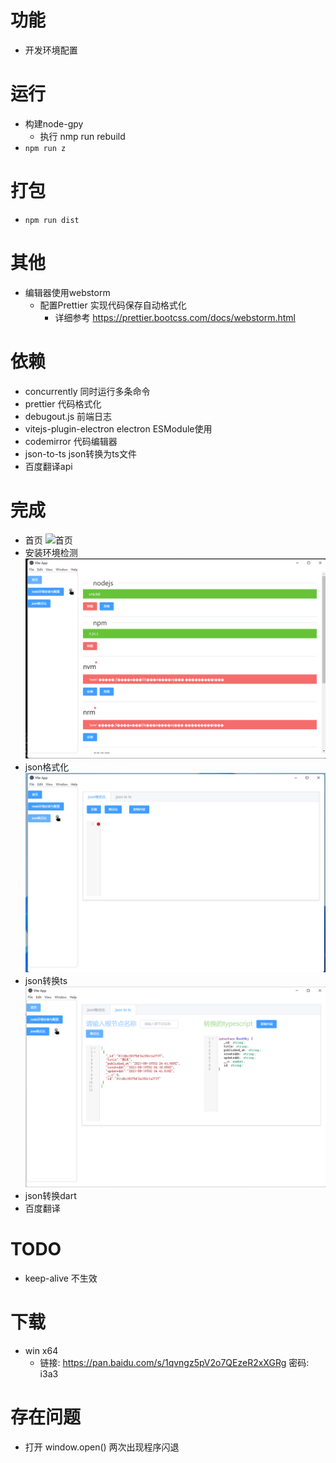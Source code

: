 # 功能
- 开发环境配置

# 运行
- 构建node-gpy
  - 执行 nmp run rebuild
- `npm run z`
# 打包
- `npm run dist`
# 其他
- 编辑器使用webstorm 
  - 配置Prettier  实现代码保存自动格式化
    - 详细参考 https://prettier.bootcss.com/docs/webstorm.html
# 依赖
- concurrently 同时运行多条命令
- prettier 代码格式化
- debugout.js 前端日志
- vitejs-plugin-electron electron ESModule使用
- codemirror 代码编辑器
- json-to-ts json转换为ts文件
- 百度翻译api


# 完成
- 首页 ![首页](http://mn.applet.start6.cn/git-home.png)
- 安装环境检测 ![安装环境检测](./public/git/tools.png)
- json格式化 ![安装环境检测](./public/git/json_1.png)
- json转换ts ![安装环境检测](./public/git/json_2.png)
- json转换dart
- 百度翻译
# TODO
- keep-alive 不生效
# 下载
- win x64
  - 链接: https://pan.baidu.com/s/1qvngz5pV2o7QEzeR2xXGRg  密码: i3a3
# 存在问题
- 打开 window.open() 两次出现程序闪退
